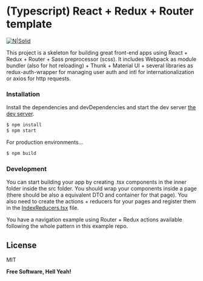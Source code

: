 # (Typescript) React + Redux + Router template

[![N|Solid](https://cdn-images-1.medium.com/max/800/1*wjlfZatDlTnqfgYJ9iKnKQ.png)](https://nodejs.org/es/)

This project is a skeleton for building great front-end apps using React + Redux + Router + Sass preprocessor (scss). It includes Webpack as module bundler (also for hot reloading) + Thunk + Material UI + several libraries as redux-auth-wrapper for managing user auth and intl for internationalization or axios for http requests.


### Installation

Install the dependencies and devDependencies and start the dev server [the dev server](https://localhost:3002).

```sh
$ npm install
$ npm start
```

For production environments...

```sh
$ npm build
```


### Development

You can start building your app by creating .tsx components in the inner folder inside the src folder. You should wrap your components inside a page (there should be also a equivalent DTO and container for that page). You also need to create the actions + reducers for your pages and register them in the [IndexReducers.tsx](./src/reducers/IndexReducers.tsx) file.

You have a navigation example using Router + Redux actions available following the whole pattern in this example repo.


License
----
MIT

**Free Software, Hell Yeah!**